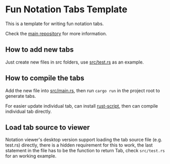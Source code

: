 # Fun Notation Tabs Template

This is a template for writing fun notation tabs.

Check the [main repository](https://github.com/notation-fun/notation) for more information.

## How to add new tabs

Just create new files in src folders, use [src/test.rs](src/test.rs) as an example.

## How to compile the tabs

Add the new file into [src/main.rs](src/main.rs), then run `cargo run` in the project root to generate tabs.

For easier update individual tab, can install [rust-script](https://github.com/fornwall/rust-script), then can compile individual tab directly.

## Load tab source to viewer

Notation viewer's desktop version support loading the tab source file (e.g. test.rs) directly, there is a hidden requirement for this to work, the last statement in the file has to be the function to return Tab, check `src/test.rs` for an working example.
